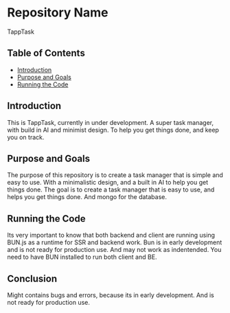 # Repository Name
TappTask

## Table of Contents

- [Introduction](#introduction)
- [Purpose and Goals](#purpose-and-goals)
- [Running the Code](#running-the-code)

## Introduction

This is TappTask, currently in under development. A super task manager, with build in AI and minimist design. To help you get things done, and keep you on track.

## Purpose and Goals

The purpose of this repository is to create a task manager that is simple and easy to use. With a minimalistic design, and a built in AI to help you get things done. The goal is to create a task manager that is easy to use, and helps you get things done.
And mongo for the database.

## Running the Code
Its very important to know that both backend and client are running using BUN.js as a runtime for SSR and backend work. Bun is in early development and is not ready for production use. And may not work as indentended.
You need to have BUN installed to run both client and BE.

## Conclusion
Might contains bugs and errors, because its in early development. And is not ready for production use.
